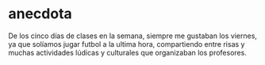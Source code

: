 # anecdota
De los cinco días de clases en la semana, siempre me gustaban los viernes, ya que solíamos jugar futbol a la ultima hora, compartiendo entre risas y muchas actividades lúdicas y culturales que organizaban los profesores.
